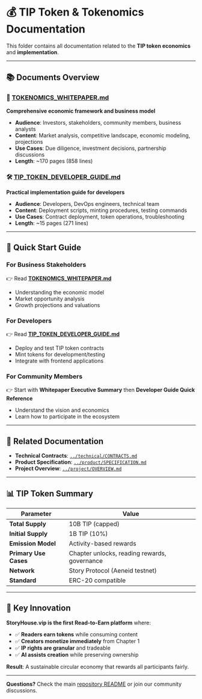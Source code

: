 # 💰 TIP Token & Tokenomics Documentation

This folder contains all documentation related to the **TIP token economics** and **implementation**.

---

## 📚 **Documents Overview**

### 📄 **[TOKENOMICS_WHITEPAPER.md](./TOKENOMICS_WHITEPAPER.md)**

**Comprehensive economic framework and business model**

- **Audience**: Investors, stakeholders, community members, business analysts
- **Content**: Market analysis, competitive landscape, economic modeling, projections
- **Use Cases**: Due diligence, investment decisions, partnership discussions
- **Length**: ~170 pages (858 lines)

### 🛠️ **[TIP_TOKEN_DEVELOPER_GUIDE.md](./TIP_TOKEN_DEVELOPER_GUIDE.md)**

**Practical implementation guide for developers**

- **Audience**: Developers, DevOps engineers, technical team
- **Content**: Deployment scripts, minting procedures, testing commands
- **Use Cases**: Contract deployment, token operations, troubleshooting
- **Length**: ~15 pages (271 lines)

---

## 🎯 **Quick Start Guide**

### **For Business Stakeholders**

👉 Read **[TOKENOMICS_WHITEPAPER.md](./TOKENOMICS_WHITEPAPER.md)**

- Understanding the economic model
- Market opportunity analysis
- Growth projections and valuations

### **For Developers**

👉 Read **[TIP_TOKEN_DEVELOPER_GUIDE.md](./TIP_TOKEN_DEVELOPER_GUIDE.md)**

- Deploy and test TIP token contracts
- Mint tokens for development/testing
- Integrate with frontend applications

### **For Community Members**

👉 Start with **Whitepaper Executive Summary** then **Developer Guide Quick Reference**

- Understand the vision and economics
- Learn how to participate in the ecosystem

---

## 🔗 **Related Documentation**

- **Technical Contracts**: [`../technical/CONTRACTS.md`](../technical/CONTRACTS.md)
- **Product Specification**: [`../product/SPECIFICATION.md`](../product/SPECIFICATION.md)
- **Project Overview**: [`../project/OVERVIEW.md`](../project/OVERVIEW.md)

---

## 📊 **TIP Token Summary**

| Parameter             | Value                                        |
| --------------------- | -------------------------------------------- |
| **Total Supply**      | 10B TIP (capped)                             |
| **Initial Supply**    | 1B TIP (10%)                                 |
| **Emission Model**    | Activity-based rewards                       |
| **Primary Use Cases** | Chapter unlocks, reading rewards, governance |
| **Network**           | Story Protocol (Aeneid testnet)              |
| **Standard**          | ERC-20 compatible                            |

---

## 🚀 **Key Innovation**

**StoryHouse.vip is the first Read-to-Earn platform** where:

- ✅ **Readers earn tokens** while consuming content
- ✅ **Creators monetize immediately** from Chapter 1
- ✅ **IP rights are granular** and tradeable
- ✅ **AI assists creation** while preserving ownership

**Result**: A sustainable circular economy that rewards all participants fairly.

---

**Questions?** Check the main [repository README](../../README.md) or join our community discussions.
